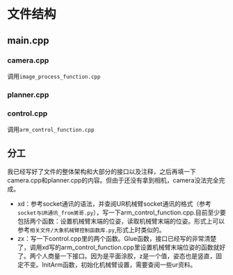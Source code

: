 # 文件结构
## main.cpp
### camera.cpp
调用`image_process_function.cpp`
### planner.cpp
### control.cpp
调用`arm_control_function.cpp`

## 分工
我已经写好了文件的整体架构和大部分的接口以及注释，之后再填一下camera.cpp和planner.cpp的内容。但由于还没有拿到相机，camera没法完全完成。
- xd：参考socket通讯的语法，并查阅UR机械臂socket通讯的格式（参考`socket与UR通讯_from男哥.py`），写一下arm_control_function.cpp.目前至少要包括两个函数：设置机械臂末端的位姿，读取机械臂末端的位姿。形式上可以参考`相关文件/大象机械臂控制函数库.py`,形式上时类似的。
- zx：写一下control.cpp里的两个函数。Glue函数，接口已经写的非常清楚了，调用xd写的arm_control_function.cpp里设置机械臂末端位姿的函数就好了。两个人商量一下接口。因为是平面涂胶，z是一个值，姿态也是竖直，固定不变。InitArm函数，初始化机械臂设置，需要查阅一些ur资料。
